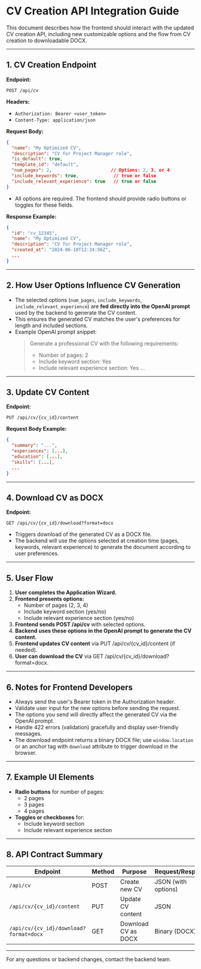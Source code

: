 # CV Creation API Integration Guide

This document describes how the frontend should interact with the updated CV creation API, including new customizable options and the flow from CV creation to downloadable DOCX.

---

## 1. CV Creation Endpoint

**Endpoint:**
```
POST /api/cv
```

**Headers:**
- `Authorization: Bearer <user_token>`
- `Content-Type: application/json`

**Request Body:**
```json
{
  "name": "My Optimized CV",
  "description": "CV for Project Manager role",
  "is_default": true,
  "template_id": "default",
  "num_pages": 2,                      // Options: 2, 3, or 4
  "include_keywords": true,             // true or false
  "include_relevant_experience": true   // true or false
}
```

- All options are required. The frontend should provide radio buttons or toggles for these fields.

**Response Example:**
```json
{
  "id": "cv_12345",
  "name": "My Optimized CV",
  "description": "CV for Project Manager role",
  "created_at": "2024-06-10T12:34:56Z",
  ...
}
```

---

## 2. How User Options Influence CV Generation

- The selected options (`num_pages`, `include_keywords`, `include_relevant_experience`) are **fed directly into the OpenAI prompt** used by the backend to generate the CV content.
- This ensures the generated CV matches the user's preferences for length and included sections.
- Example OpenAI prompt snippet:
  > Generate a professional CV with the following requirements:
  > - Number of pages: 2
  > - Include keyword section: Yes
  > - Include relevant experience section: Yes
  > ...

---

## 3. Update CV Content

**Endpoint:**
```
PUT /api/cv/{cv_id}/content
```

**Request Body Example:**
```json
{
  "summary": "...",
  "experiences": [...],
  "education": [...],
  "skills": [...],
  ...
}
```

---

## 4. Download CV as DOCX

**Endpoint:**
```
GET /api/cv/{cv_id}/download?format=docx
```
- Triggers download of the generated CV as a DOCX file.
- The backend will use the options selected at creation time (pages, keywords, relevant experience) to generate the document according to user preferences.

---

## 5. User Flow

1. **User completes the Application Wizard.**
2. **Frontend presents options:**
   - Number of pages (2, 3, 4)
   - Include keyword section (yes/no)
   - Include relevant experience section (yes/no)
3. **Frontend sends POST /api/cv** with selected options.
4. **Backend uses these options in the OpenAI prompt to generate the CV content.**
5. **Frontend updates CV content** via PUT /api/cv/{cv_id}/content (if needed).
6. **User can download the CV** via GET /api/cv/{cv_id}/download?format=docx.

---

## 6. Notes for Frontend Developers

- Always send the user's Bearer token in the Authorization header.
- Validate user input for the new options before sending the request.
- The options you send will directly affect the generated CV via the OpenAI prompt.
- Handle 422 errors (validation) gracefully and display user-friendly messages.
- The download endpoint returns a binary DOCX file; use `window.location` or an anchor tag with `download` attribute to trigger download in the browser.

---

## 7. Example UI Elements

- **Radio buttons** for number of pages:
  - 2 pages
  - 3 pages
  - 4 pages
- **Toggles or checkboxes** for:
  - Include keyword section
  - Include relevant experience section

---

## 8. API Contract Summary

| Endpoint                                 | Method | Purpose                  | Request/Response         |
|-------------------------------------------|--------|--------------------------|-------------------------|
| `/api/cv`                                | POST   | Create new CV            | JSON (with options)     |
| `/api/cv/{cv_id}/content`                | PUT    | Update CV content        | JSON                    |
| `/api/cv/{cv_id}/download?format=docx`   | GET    | Download CV as DOCX      | Binary (DOCX)           |

---

For any questions or backend changes, contact the backend team. 